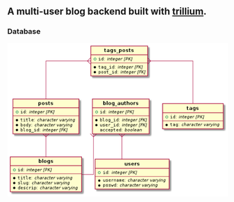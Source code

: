 ## A multi-user blog backend built with [trillium](https://trillium.rs).

### Database
![Diagram](database.png)
